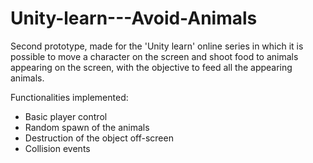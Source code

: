# Unity-learn---Avoid-Animals

Second prototype, made for the 'Unity learn' online series in which it is possible to move a character on the screen and shoot food to animals appearing on the screen, with the objective to feed all the appearing animals.

Functionalities implemented:

- Basic player control
- Random spawn of the animals
- Destruction of the object off-screen
- Collision events
